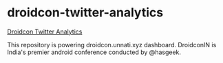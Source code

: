 # droidcon-twitter-analytics
[Droidcon Twitter Analytics](droidcon.unnati.xyz)

This repository is powering droidcon.unnati.xyz dashboard. DroidconIN is India's premier android conference conducted by @hasgeek.

